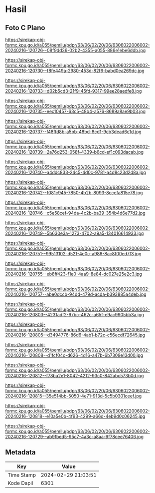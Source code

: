 # Hasil

## Foto C Plano

https://sirekap-obj-formc.kpu.go.id/a055/pemilu/pdpr/63/06/02/20/06/6306022006002-20240216-120726--08f9dd36-02b2-4355-a055-886e1ebe6ddb.jpg

https://sirekap-obj-formc.kpu.go.id/a055/pemilu/pdpr/63/06/02/20/06/6306022006002-20240216-120730--f8fe449a-2980-453d-82f6-babd0ea269dc.jpg

https://sirekap-obj-formc.kpu.go.id/a055/pemilu/pdpr/63/06/02/20/06/6306022006002-20240216-120733--d02b5cd3-21f9-45fd-9317-99ee28aedfe8.jpg

https://sirekap-obj-formc.kpu.go.id/a055/pemilu/pdpr/63/06/02/20/06/6306022006002-20240216-120735--eec10457-63c5-48b4-a576-8689a8ae9b03.jpg

https://sirekap-obj-formc.kpu.go.id/a055/pemilu/pdpr/63/06/02/20/06/6306022006002-20240216-120737--f48ffd8b-a5bb-48bd-8cd1-9cb3dead6c1d.jpg

https://sirekap-obj-formc.kpu.go.id/a055/pemilu/pdpr/63/06/02/20/06/6306022006002-20240216-120739--2a76d253-058f-4339-b6cd-ef1c093dacab.jpg

https://sirekap-obj-formc.kpu.go.id/a055/pemilu/pdpr/63/06/02/20/06/6306022006002-20240216-120740--a4ddc833-24c5-4d0c-9781-a4d8c23d2d8a.jpg

https://sirekap-obj-formc.kpu.go.id/a055/pemilu/pdpr/63/06/02/20/06/6306022006002-20240216-120742--f081c945-7850-4b2b-8093-8ccefa815e78.jpg

https://sirekap-obj-formc.kpu.go.id/a055/pemilu/pdpr/63/06/02/20/06/6306022006002-20240216-120746--c5e58cef-94da-4c2b-ba39-354b4d6e77d2.jpg

https://sirekap-obj-formc.kpu.go.id/a055/pemilu/pdpr/63/06/02/20/06/6306022006002-20240216-120749--5b630e3a-1273-4702-a9a5-134016614933.jpg

https://sirekap-obj-formc.kpu.go.id/a055/pemilu/pdpr/63/06/02/20/06/6306022006002-20240216-120751--99513102-d521-4e0c-a986-8ac8f00ed7f3.jpg

https://sirekap-obj-formc.kpu.go.id/a055/pemilu/pdpr/63/06/02/20/06/6306022006002-20240216-120755--eb8ff423-f1e0-4aa9-8e84-dc027e25e2c3.jpg

https://sirekap-obj-formc.kpu.go.id/a055/pemilu/pdpr/63/06/02/20/06/6306022006002-20240216-120757--abe0dccb-94dd-479d-acda-b393885a4deb.jpg

https://sirekap-obj-formc.kpu.go.id/a055/pemilu/pdpr/63/06/02/20/06/6306022006002-20240216-120803--4231adf2-97bc-462c-a65f-e9ac9905bb3a.jpg

https://sirekap-obj-formc.kpu.go.id/a055/pemilu/pdpr/63/06/02/20/06/6306022006002-20240216-120805--d3494776-86d6-4ab1-b72c-c56ecdf72645.jpg

https://sirekap-obj-formc.kpu.go.id/a055/pemilu/pdpr/63/06/02/20/06/6306022006002-20240216-120808--d1fcf04c-d626-4d16-a47b-6b7309e13d00.jpg

https://sirekap-obj-formc.kpu.go.id/a055/pemilu/pdpr/63/06/02/20/06/6306022006002-20240216-120812--f78ba2e1-8042-4212-93c0-842abc573b0d.jpg

https://sirekap-obj-formc.kpu.go.id/a055/pemilu/pdpr/63/06/02/20/06/6306022006002-20240216-120815--35e514bb-5050-4e71-913d-5c5b0301ceef.jpg

https://sirekap-obj-formc.kpu.go.id/a055/pemilu/pdpr/63/06/02/20/06/6306022006002-20240216-120818--e10a5e0b-4f93-4299-a66d-4eb9d0c06245.jpg

https://sirekap-obj-formc.kpu.go.id/a055/pemilu/pdpr/63/06/02/20/06/6306022006002-20240216-120729--ab9fbed5-95c7-4a3c-a8aa-9f78cee76406.jpg


## Metadata

| Key        | Value               |
| ---------- | ------------------- |
| Time Stamp | 2024-02-29 21:03:51 |
| Kode Dapil | 6301                |



